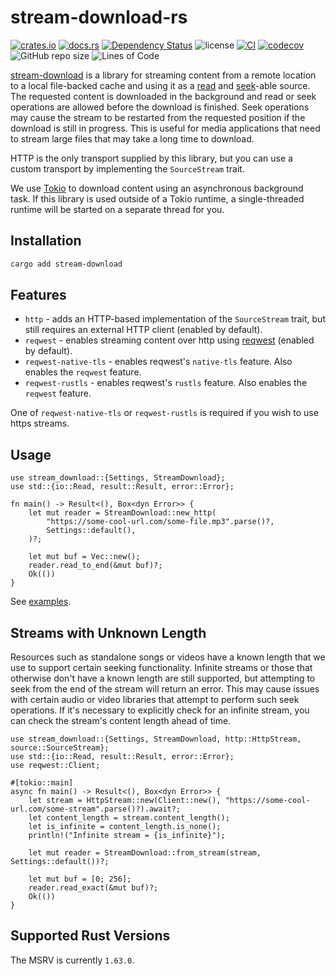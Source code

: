 # stream-download-rs

[![crates.io](https://img.shields.io/crates/v/stream-download.svg?logo=rust)](https://crates.io/crates/stream-download)
[![docs.rs](https://img.shields.io/docsrs/stream-download?logo=rust)](https://docs.rs/stream-download)
[![Dependency Status](https://deps.rs/repo/github/aschey/stream-download-rs/status.svg?style=flat-square)](https://deps.rs/repo/github/aschey/stream-download-rs)
![license](https://img.shields.io/badge/License-MIT%20or%20Apache%202-green.svg)
[![CI](https://github.com/aschey/stream-download-rs/actions/workflows/ci.yml/badge.svg)](https://github.com/aschey/stream-download-rs/actions/workflows/ci.yml)
[![codecov](https://codecov.io/gh/aschey/stream-download-rs/branch/main/graph/badge.svg?token=Wx7OgIb0qa)](https://app.codecov.io/gh/aschey/stream-download-rs)
![GitHub repo size](https://img.shields.io/github/repo-size/aschey/stream-download-rs)
![Lines of Code](https://aschey.tech/tokei/github/aschey/stream-download-rs)

[stream-download](https://github.com/aschey/stream-download-rs) is a library for streaming content from a remote location to a local file-backed cache and using it as a [read](https://doc.rust-lang.org/stable/std/io/trait.Read.html) and [seek](https://doc.rust-lang.org/stable/std/io/trait.Seek.html)-able source.
The requested content is downloaded in the background and read or seek operations are allowed before the download is finished. Seek operations may cause the stream to be restarted from the requested position if the download is still in progress.
This is useful for media applications that need to stream large files that may take a long time to download.

HTTP is the only transport supplied by this library, but you can use a custom transport by implementing the `SourceStream` trait.

We use [Tokio](https://tokio.rs) to download content using an asynchronous background task. If this library is used outside of a Tokio runtime, a single-threaded runtime will be started on a separate thread for you.

## Installation

```sh
cargo add stream-download
```

## Features

- `http` - adds an HTTP-based implementation of the `SourceStream` trait, but still requires an external HTTP client (enabled by default).
- `reqwest` - enables streaming content over http using [reqwest](https://github.com/seanmonstar/reqwest) (enabled by default).
- `reqwest-native-tls` - enables reqwest's `native-tls` feature. Also enables the `reqwest` feature.
- `reqwest-rustls` - enables reqwest's `rustls` feature. Also enables the `reqwest` feature.

One of `reqwest-native-tls` or `reqwest-rustls` is required if you wish to use https streams.

## Usage

```rust,no_run
use stream_download::{Settings, StreamDownload};
use std::{io::Read, result::Result, error::Error};

fn main() -> Result<(), Box<dyn Error>> {
    let mut reader = StreamDownload::new_http(
        "https://some-cool-url.com/some-file.mp3".parse()?,
        Settings::default(),
    )?;

    let mut buf = Vec::new();
    reader.read_to_end(&mut buf)?;
    Ok(())
}
```

See [examples](https://github.com/aschey/stream-download-rs/tree/main/examples).

## Streams with Unknown Length

Resources such as standalone songs or videos have a known length that we use to support certain seeking functionality.
Infinite streams or those that otherwise don't have a known length are still supported, but attempting to seek from the end of the stream will return an error.
This may cause issues with certain audio or video libraries that attempt to perform such seek operations.
If it's necessary to explicitly check for an infinite stream, you can check the stream's content length ahead of time.

```rust,no_run
use stream_download::{Settings, StreamDownload, http::HttpStream, source::SourceStream};
use std::{io::Read, result::Result, error::Error};
use reqwest::Client;

#[tokio::main]
async fn main() -> Result<(), Box<dyn Error>> {
    let stream = HttpStream::new(Client::new(), "https://some-cool-url.com/some-stream".parse()?).await?;
    let content_length = stream.content_length();
    let is_infinite = content_length.is_none();
    println!("Infinite stream = {is_infinite}");

    let mut reader = StreamDownload::from_stream(stream, Settings::default())?;

    let mut buf = [0; 256];
    reader.read_exact(&mut buf)?;
    Ok(())
}
```

## Supported Rust Versions

The MSRV is currently `1.63.0`.
